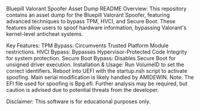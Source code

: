 
Bluepill Valorant Spoofer Asset Dump README
Overview:
This repository contains an asset dump for the Bluepill Valorant Spoofer, featuring advanced techniques to bypass TPM, HVCI, and Secure Boot. These features allow users to spoof hardware information, bypassing Valorant's kernel-level anticheat systems.

Key Features:
TPM Bypass: Circumvents Trusted Platform Module restrictions.
HVCI Bypass: Bypasses Hypervisor-Protected Code Integrity for system protection.
Secure Boot Bypass: Disables Secure Boot for unsigned driver execution.
Installation & Usage:
Run VolumeID to set the correct identifiers.
Reboot into UEFI with the startup.nsh script to activate spoofing.
Main serial modification is likely handled by AMIDEWIN.
Note:
The EFI file used for spoofing is Bpg.efi. Further analysis may be required, but caution is advised due to potential threats from the developer.

Disclaimer: This software is for educational purposes only.
